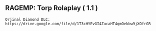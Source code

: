 ## RAGEMP: Torp Rolaplay ( 1.1 )


    Orjinal Diamond DLC: https://drive.google.com/file/d/1T3cHYEvGI4ZucaHT4qmOekbw9jXOfrGR


